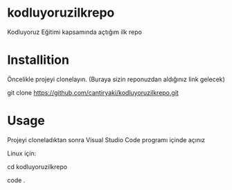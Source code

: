 # kodluyoruzilkrepo
Kodluyoruz Eğitimi kapsamında açtığım ilk repo

# Installition
Öncelikle projeyi clonelayın. (Buraya sizin reponuzdan aldığınız link gelecek)

git clone https://github.com/cantiryaki/kodluyoruzilkrepo.git

# Usage 

Projeyi cloneladıktan sonra Visual Studio Code programı içinde açınız

Linux için:

cd kodluyoruzilkrepo

code .

